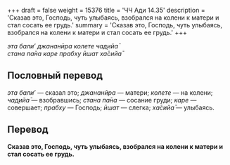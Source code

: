 +++
draft = false
weight = 15376
title = 'ЧЧ Ади 14.35'
description = 'Сказав это, Господь, чуть улыбаясь, взобрался на колени к матери и стал сосать ее грудь.'
summary = 'Сказав это, Господь, чуть улыбаясь, взобрался на колени к матери и стал сосать ее грудь.'
+++

_эта бали’ джананӣра колете чад̣ийа̄  
стана па̄на каре прабху ӣшат ха̄сийа̄_

## Пословный перевод

_эта_ _бали’_ — сказал это; _джананӣра_ — матери; _колете_ — на колени; _чад̣ийа̄_ — взобравшись; _стана_ _па̄на_ — сосание груди; _каре_ — совершает; _прабху_ — Господь; _ӣшат_ — слегка; _ха̄сийа̄_ — улыбаясь.

## Перевод

**Сказав это, Господь, чуть улыбаясь, взобрался на колени к матери и стал сосать ее грудь.**

